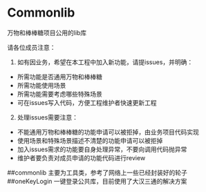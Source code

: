 # Commonlib
万物和棒棒糖项目公用的lib库

请各位成员注意：
1. 如有因业务，希望在本工程中加入新功能，请提issues，并明确：
* 所需功能是否通用万物和棒棒糖
* 所需功能使用场景
* 所需功能需要考虑哪些特殊场景
* 可在issues写入代码，方便工程维护者快速更新工程
2. 处理issues需要注意：
* 不能通用万物和棒棒糖的功能申请可以被拒掉，由业务项目代码实现
* 使用场景和特殊场景描述不清楚的功能申请可以被拒掉
* 加入issues需求的功能要自身处理异常，不要向调用代码抛异常
* 维护者要负责对成员申请的功能代码进行review

##commonlib
主要为工具类，参考了网络上一些已经封装好的轮子
##oneKeyLogin
一键登录公共库，目前使用了大汉三通的解决方案
